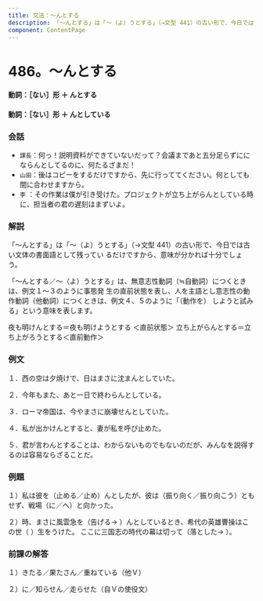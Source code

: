 ```yaml
---
title: 文法：～んとする
description: 「～んとする」は「～（よ）うとする」（→文型 441）の古い形で、今日では古い文体の書面語として残ってい るだけですから、意味が分かれば十分でしょう。
component: ContentPage
---
```



# 486。～んとする
#### 動詞：［ない］形 ＋ んとする
#### 動詞：［ない］形 ＋ んとしている
### 会話
- `課長`：何っ！説明資料ができていないだって？会議まであと五分足らずににならんとしてるのに、何たるざまだ！
- `山田`：後はコピーをするだけですから、先に行っててください。何としても間に合わせますから。
- `李` ：その作業は僕が引き受けた。プロジェクトが立ち上がらんとしている時に、担当者の君の遅刻はまずいよ。
### 解説
「～んとする」は「～（よ）うとする」（→文型 441）の古い形で、今日では古い文体の書面語として残ってい るだけですから、意味が分かれば十分でしょう。

「～んとする／～（よ）うとする」は、無意志性動詞（≒自動詞）につくときは、例文１～３のように事態発 生の直前状態を表し、人を主語とし意志性の動作動詞（他動詞）につくときは、例文４、５のように「（動作を） しようと試みる」という意味を表します。

夜も明けんとする＝夜も明けようとする ＜直前状態＞ 立ち上がらんとする＝立ち上がろうとする＜直前動作＞
### 例文
１．西の空は夕焼けで、日はまさに沈まんとしていた。

２．今年もまた、あと一日で終わらんとしている。

３．ローマ帝国は、今やまさに崩壊せんとしていた。

４．私が出かけんとすると、妻が私を呼び止めた。

５．君が言わんとすることは、わからないものでもないのだが、みんなを説得するのは容易ならざることだ。
### 例題
１）私は彼を（止める／止め）んとしたが、彼は（振り向く／振り向こう）ともせず、戦場（に／へ）と向かった。

２）時、まさに風雲急を（告げる→ ）んとしているとき、希代の英雄曹操はこの世（ ）生をうけた。 ここに三国志の時代の幕は切って（落とした→ ）。
### 前課の解答
１）きたる／果たさん／重ねている（他Ｖ）

２）に／知らせん／走らせた（自Ｖの使役文）
